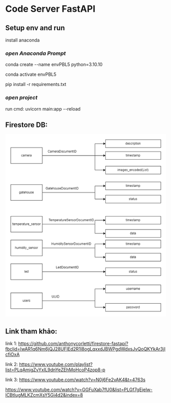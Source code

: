 # Code Server FastAPI

## Setup env and run

install anaconda

### *open Anaconda Prompt*

conda create --name envPBL5 python=3.10.10

conda activate envPBL5

pip install -r requirements.txt

### *open project*

run cmd: uvicorn main:app --reload

## Firestore DB:


<img src="./firestore db design.drawio.png" width="" height="">

## Link tham khảo:

link 1: https://github.com/anthonycorletti/firestore-fastapi?fbclid=IwAR1q6Nm6jQJ28UFIEd2R1l8ogLqxxdJBWPgdWdxsJvQoQKYkAr3jIcfiOxA


link 2: https://www.youtube.com/playlist?list=PLqAmigZvYxIL9dnYeZEhMoHcoP4zop8-p


link 3: https://www.youtube.com/watch?v=N0j6Fe2vAK4&t=4763s


https://www.youtube.com/watch?v=GGFuXab7fU0&list=PLGf7gEjelw-lCBtIugMLKZcmXsY5Gi4d2&index=8